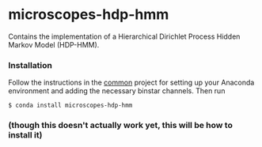 # microscopes-hdp-hmm

Contains the implementation of a Hierarchical Dirichlet Process Hidden Markov Model (HDP-HMM). 

### Installation 
Follow the instructions in the [common](https://github.com/datamicroscopes/common) project for setting up your Anaconda environment and adding the necessary binstar channels. Then run

    $ conda install microscopes-hdp-hmm

### (though this doesn't actually work yet, this will be how to install it)